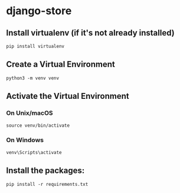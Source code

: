 # django-store

## Install virtualenv (if it's not already installed)
```
pip install virtualenv
```

## Create a Virtual Environment
```
python3 -m venv venv
```
## Activate the Virtual Environment
### On Unix/macOS
```
source venv/bin/activate
```
### On Windows
```
venv\Scripts\activate
```

## Install the packages:
```
pip install -r requirements.txt
```